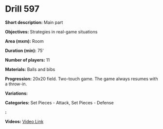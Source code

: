# Drill 597

**Short description:**
Main part

**Objectives:**
Strategies in real-game situations

**Area (mxm):**
Room

**Duration (min):**
75'

**Number of players:**
11

**Materials:**
Balls and bibs

**Progression:**
20x20 field. Two-touch game. The game always resumes with a throw-in.

**Variations:**


**Categories:**
Set Pieces - Attack, Set Pieces - Defense

**:**


**Videos:**
[Video Link](https://www.youtube.com/embed/pV7N1XH4HB8)


